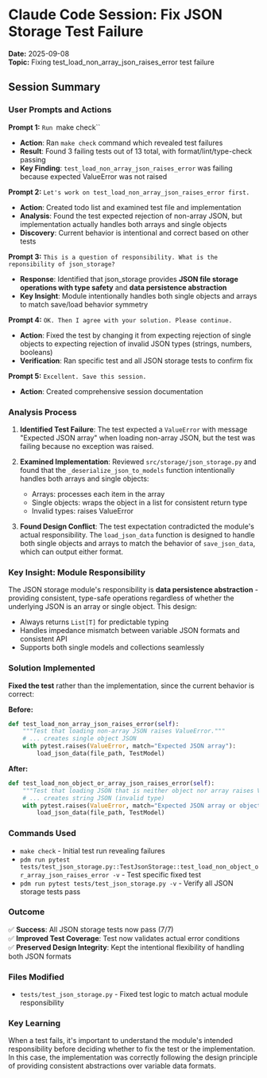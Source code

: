 # Claude Code Session: Fix JSON Storage Test Failure

**Date:** 2025-09-08  
**Topic:** Fixing test_load_non_array_json_raises_error test failure

## Session Summary

### User Prompts and Actions

**Prompt 1:** `Run `make check``
- **Action**: Ran `make check` command which revealed test failures
- **Result**: Found 3 failing tests out of 13 total, with format/lint/type-check passing
- **Key Finding**: `test_load_non_array_json_raises_error` was failing because expected ValueError was not raised

**Prompt 2:** `Let's work on test_load_non_array_json_raises_error first.`
- **Action**: Created todo list and examined test file and implementation
- **Analysis**: Found the test expected rejection of non-array JSON, but implementation actually handles both arrays and single objects
- **Discovery**: Current behavior is intentional and correct based on other tests

**Prompt 3:** `This is a question of responsibility. What is the reponsibility of json_storage?`
- **Response**: Identified that json_storage provides **JSON file storage operations with type safety** and **data persistence abstraction**
- **Key Insight**: Module intentionally handles both single objects and arrays to match save/load behavior symmetry

**Prompt 4:** `OK. Then I agree with your solution. Please continue.`
- **Action**: Fixed the test by changing it from expecting rejection of single objects to expecting rejection of invalid JSON types (strings, numbers, booleans)
- **Verification**: Ran specific test and all JSON storage tests to confirm fix

**Prompt 5:** `Excellent. Save this session.`
- **Action**: Created comprehensive session documentation

### Analysis Process
1. **Identified Test Failure**: The test expected a `ValueError` with message "Expected JSON array" when loading non-array JSON, but the test was failing because no exception was raised.

2. **Examined Implementation**: Reviewed `src/storage/json_storage.py` and found that the `_deserialize_json_to_models` function intentionally handles both arrays and single objects:
   - Arrays: processes each item in the array
   - Single objects: wraps the object in a list for consistent return type
   - Invalid types: raises ValueError

3. **Found Design Conflict**: The test expectation contradicted the module's actual responsibility. The `load_json_data` function is designed to handle both single objects and arrays to match the behavior of `save_json_data`, which can output either format.

### Key Insight: Module Responsibility
The JSON storage module's responsibility is **data persistence abstraction** - providing consistent, type-safe operations regardless of whether the underlying JSON is an array or single object. This design:
- Always returns `List[T]` for predictable typing
- Handles impedance mismatch between variable JSON formats and consistent API
- Supports both single models and collections seamlessly

### Solution Implemented
**Fixed the test** rather than the implementation, since the current behavior is correct:

**Before:**
```python
def test_load_non_array_json_raises_error(self):
    """Test that loading non-array JSON raises ValueError."""
    # ... creates single object JSON
    with pytest.raises(ValueError, match="Expected JSON array"):
        load_json_data(file_path, TestModel)
```

**After:**
```python
def test_load_non_object_or_array_json_raises_error(self):
    """Test that loading JSON that is neither object nor array raises ValueError."""
    # ... creates string JSON (invalid type)
    with pytest.raises(ValueError, match="Expected JSON array or object"):
        load_json_data(file_path, TestModel)
```

### Commands Used
- `make check` - Initial test run revealing failures
- `pdm run pytest tests/test_json_storage.py::TestJsonStorage::test_load_non_object_or_array_json_raises_error -v` - Test specific fixed test
- `pdm run pytest tests/test_json_storage.py -v` - Verify all JSON storage tests pass

### Outcome
✅ **Success**: All JSON storage tests now pass (7/7)  
✅ **Improved Test Coverage**: Test now validates actual error conditions  
✅ **Preserved Design Integrity**: Kept the intentional flexibility of handling both JSON formats

### Files Modified
- `tests/test_json_storage.py` - Fixed test logic to match actual module responsibility

### Key Learning
When a test fails, it's important to understand the module's intended responsibility before deciding whether to fix the test or the implementation. In this case, the implementation was correctly following the design principle of providing consistent abstractions over variable data formats.